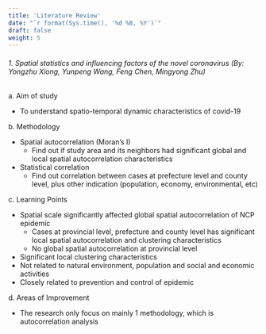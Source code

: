 ```yaml
---
title: 'Literature Review'
date: "`r format(Sys.time(), '%d %B, %Y')`"
draft: false
weight: 5
---
```


###### 1. Spatial statistics and influencing factors of the novel coronavirus (By: Yongzhu Xiong, Yunpeng Wang, Feng Chen, Mingyong Zhu)


a. Aim of study
- To understand spatio-temporal dynamic characteristics of covid-19

b. Methodology
- Spatial autocorrelation (Moran’s I)
  - Find out if study area and its neighbors had significant global and local spatial autocorrelation characteristics
- Statistical correlation
   - Find out correlation between cases at prefecture level and county level, plus other indication (population, economy, environmental, etc)
   
c. Learning Points
- Spatial scale significantly affected global spatial autocorrelation of NCP epidemic
  - Cases at provincial level, prefecture and county level has significant local spatial autocorrelation and clustering characteristics
  - No global spatial autocorrelation at provincial level
- Significant local clustering characteristics
- Not related to natural environment, population and social and economic activities
- Closely related to prevention and control of epidemic

d. Areas of Improvement
- The research only focus on mainly 1 methodology, which is autocorrelation analysis
